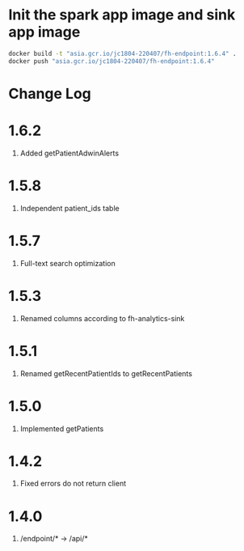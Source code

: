 # Init the spark app image and sink app image
```bash
docker build -t "asia.gcr.io/jc1804-220407/fh-endpoint:1.6.4" .
docker push "asia.gcr.io/jc1804-220407/fh-endpoint:1.6.4"
```

# Change Log

# 1.6.2

1. Added getPatientAdwinAlerts

# 1.5.8

1. Independent patient_ids table

# 1.5.7

1. Full-text search optimization

# 1.5.3

1. Renamed columns according to fh-analytics-sink

# 1.5.1

1. Renamed getRecentPatientIds to getRecentPatients

# 1.5.0

1. Implemented getPatients

# 1.4.2

1. Fixed errors do not return client

# 1.4.0

1. /endpoint/* -> /api/*